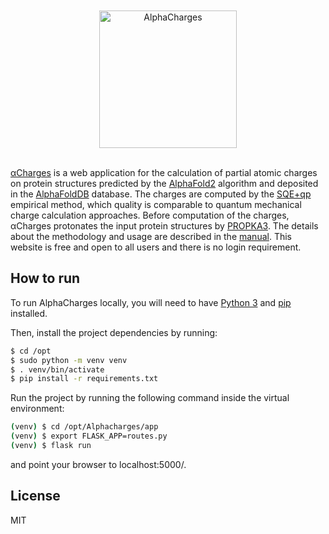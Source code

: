 <div align="center">
  <br>
  <br>
  <a href="https://github.com/sb-ncbr/AlphaCharges"><img src="https://github.com/sb-ncbr/AlphaCharges/blob/50265b26f8748e4afa3b9d4619e8f04e83640b13/app/static/assets/logo.png" alt="AlphaCharges" width="220"></a>
  <br>
  <br>
</div>

[αCharges](https://alphacharges.ncbr.muni.cz/) is a web application for the calculation of partial atomic charges on protein structures predicted by the [AlphaFold2](https://www.nature.com/articles/s41586-021-03819-2) algorithm and deposited in the [AlphaFoldDB](https://academic.oup.com/nar/article/50/D1/D439/6430488) database. The charges are computed by the [SQE+qp](https://jcheminf.biomedcentral.com/articles/10.1186/s13321-021-00528-w) empirical method, which quality is comparable to quantum mechanical charge calculation approaches. Before computation of the charges, αCharges protonates the input protein structures by [PROPKA3](https://pubs.acs.org/doi/full/10.1021/ct100578z). The details about the methodology and usage are described in the [manual](https://github.com/sb-ncbr/AlphaCharges/wiki). This website is free and open to all users and there is no login requirement.

## How to run

To run AlphaCharges locally, you will need to have [Python 3](https://www.python.org/downloads/) and [pip](https://pip.pypa.io/en/stable/installing/) installed.

Then, install the project dependencies by running:

```bash
$ cd /opt
$ sudo python -m venv venv
$ . venv/bin/activate
$ pip install -r requirements.txt
```
Run the project by running the following command inside the virtual environment:

```bash
(venv) $ cd /opt/Alphacharges/app
(venv) $ export FLASK_APP=routes.py
(venv) $ flask run
```
and point your browser to localhost:5000/.

## License
MIT
